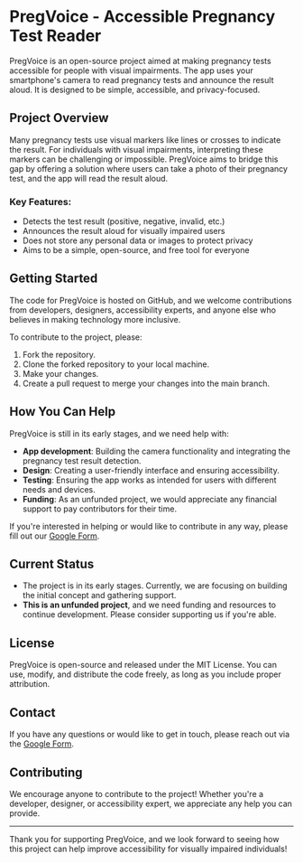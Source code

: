 # PregVoice - Accessible Pregnancy Test Reader

PregVoice is an open-source project aimed at making pregnancy tests accessible for people with visual impairments. The app uses your smartphone's camera to read pregnancy tests and announce the result aloud. It is designed to be simple, accessible, and privacy-focused.

## Project Overview

Many pregnancy tests use visual markers like lines or crosses to indicate the result. For individuals with visual impairments, interpreting these markers can be challenging or impossible. PregVoice aims to bridge this gap by offering a solution where users can take a photo of their pregnancy test, and the app will read the result aloud.

### **Key Features:**
- Detects the test result (positive, negative, invalid, etc.)
- Announces the result aloud for visually impaired users
- Does not store any personal data or images to protect privacy
- Aims to be a simple, open-source, and free tool for everyone

## Getting Started

The code for PregVoice is hosted on GitHub, and we welcome contributions from developers, designers, accessibility experts, and anyone else who believes in making technology more inclusive.

To contribute to the project, please:
1. Fork the repository.
2. Clone the forked repository to your local machine.
3. Make your changes.
4. Create a pull request to merge your changes into the main branch.

## How You Can Help

PregVoice is still in its early stages, and we need help with:
- **App development**: Building the camera functionality and integrating the pregnancy test result detection.
- **Design**: Creating a user-friendly interface and ensuring accessibility.
- **Testing**: Ensuring the app works as intended for users with different needs and devices.
- **Funding**: As an unfunded project, we would appreciate any financial support to pay contributors for their time.

If you're interested in helping or would like to contribute in any way, please fill out our [Google Form](https://forms.gle/3GJwxBvbZVxup3eW8).

## Current Status

- The project is in its early stages. Currently, we are focusing on building the initial concept and gathering support.
- **This is an unfunded project**, and we need funding and resources to continue development. Please consider supporting us if you're able.

## License

PregVoice is open-source and released under the MIT License. You can use, modify, and distribute the code freely, as long as you include proper attribution.

## Contact

If you have any questions or would like to get in touch, please reach out via the [Google Form](https://forms.gle/3GJwxBvbZVxup3eW8).

## Contributing

We encourage anyone to contribute to the project! Whether you're a developer, designer, or accessibility expert, we appreciate any help you can provide.

---

Thank you for supporting PregVoice, and we look forward to seeing how this project can help improve accessibility for visually impaired individuals!

